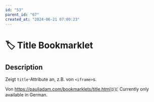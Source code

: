 ```yaml
---
id: "53"
parent_id: "67"
created_at: "2024-06-21 07:00:23"
---
```


# 🏷️ Title Bookmarklet

## Description

Zeigt `title`-Attribute an, z.B. von `<iframe>`s.

Von <https://pauljadam.com/bookmarklets/title.html>🇩🇪 Currently only available in German.

